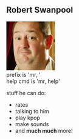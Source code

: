 Robert Swanpool
---------------
![Selfie](robert.png)  
prefix is 'mr, '  
help cmd is 'mr, help'  

stuff he can do:
  * rates
  * talking to him
  * play kpop
  * make sounds
  * and **much much** more!
